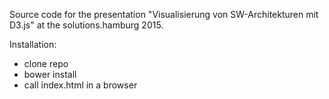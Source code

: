 Source code for the presentation "Visualisierung von SW-Architekturen mit D3.js" at the solutions.hamburg 2015.

Installation:
* clone repo
* bower install
* call index.html in a browser

